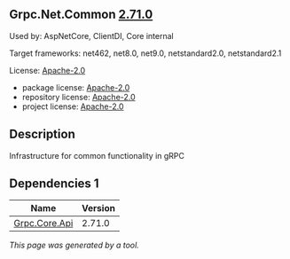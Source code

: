 ﻿Grpc.Net.Common [2.71.0](https://www.nuget.org/packages/Grpc.Net.Common/2.71.0)
--------------------

Used by: AspNetCore, ClientDI, Core internal

Target frameworks: net462, net8.0, net9.0, netstandard2.0, netstandard2.1

License: [Apache-2.0](../../../../licenses/apache-2.0) 

- package license: [Apache-2.0](https://licenses.nuget.org/Apache-2.0) 
- repository license: [Apache-2.0](https://github.com/grpc/grpc-dotnet.git) 
- project license: [Apache-2.0](https://github.com/grpc/grpc-dotnet) 

Description
-----------
Infrastructure for common functionality in gRPC

Dependencies 1
-----------

|Name|Version|
|----------|:----|
|[Grpc.Core.Api](../../../../packages/nuget.org/grpc.core.api/2.71.0)|2.71.0|

*This page was generated by a tool.*
